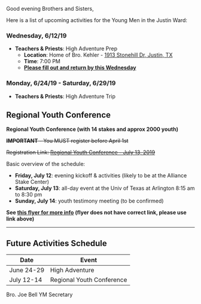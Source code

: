 Good evening Brothers and Sisters,

Here is a list of upcoming activities for the Young Men in the Justin Ward:



### Wednesday, 6/12/19

- **Teachers & Priests**: High Adventure Prep
	- **Location**: Home of Bro. Kehler - [1913 Stonehill Dr, Justin, TX](https://goo.gl/maps/FZkroyHRFxj)
	- **Time**: 7:00 PM
	- **[Please fill out and return by this Wednesday](https://drive.google.com/open?id=1OznyCKw4veIn5Q-zqMPlmER17R6PUd4z)**



### Monday, 6/24/19 - Saturday, 6/29/19
- **Teachers & Priests**: High Adventure Trip



## Regional Youth Conference

**Regional Youth Conference (with 14 stakes and approx 2000 youth)**

~~**IMPORTANT** - You MUST register before April 1st~~

~~Registration Link: [Regional Youth Conference - July 13, 2019](https://www.surveymonkey.com/r/S2QS6KZ)~~

Basic overview of the schedule:
- **Friday, July 12**: evening kickoff & activities (likely to be at the Alliance Stake Center)
- **Saturday, July 13**: all-day event at the Univ of Texas at Arlington 8:15 am to 8:30 pm
- **Sunday, July 14**: youth testimony meeting (to be confirmed)

**See [this flyer for more info](https://drive.google.com/open?id=1c5s7ACAVpQCZyDvkG_qrAqdNhyyhYx6K) (flyer does not have correct link, please use link above)**


---

## Future Activities Schedule

Date | Event
-- | --
June 24-29 | High Adventure
July 12-14 | Regional Youth Conference



Bro. Joe Bell
YM Secretary
